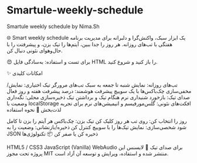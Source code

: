 # Smartule-weekly-schedule
Smartule weekly schedule by Nima.Sh

🌐 Smart weekly schedule
یک ابزار سبک، واکنش‌گرا و دلبرانه برای مدیریت برنامه هفتگی با تب‌های روزانه. هر روز را جدا ببین، آیتم‌ها را تیک بزن، و پیشرفتت را با حال‌وهوای نئونی دنبال کن.

😍 برای تست و استفاده: به‌سادگی فایل HTML را باز کنید و شروع کنید.

✨ امکانات کلیدی

تب‌های روزانه: نمایش شنبه تا جمعه به سبک تب‌های مرورگر
تیک اختیاری: نمایش/مخفی‌سازی چک‌باکس‌ها با یک سوییچ
پیشرفت هوشمند: درصد پیشرفت هفته و روز فعال
صدای تیک: بازخورد شنیداری نرم هنگام تیک و برداشتن تیک
ذخیره‌سازی محلی: نگه‌داری وضعیت با localStorage
افکت‌های نئونی: گلس‌مورفیسم و انیمیشن‌های نرم برای تجربه لذت‌بخش
🚀 نحوه استفاده

روز را انتخاب کن: روی تب هر روز کلیک کن
تیک بزن: چک‌باکس هر آیتم را بزن تا کامل شود
شخصی‌سازی: نمایش تیک‌ها را با سوییچ کنترل کن
ذخیره/بازنشانی: وضعیت را به JSON ذخیره کن یا صفر کن
📦 تکنولوژی‌ها

HTML5 / CSS3
JavaScript (Vanilla)
WebAudio برای صدای تیک
📁 لایسنس این پروژه تحت مجوز MIT منتشر شده و استفاده، ویرایش و توسعه آن آزاد است.
